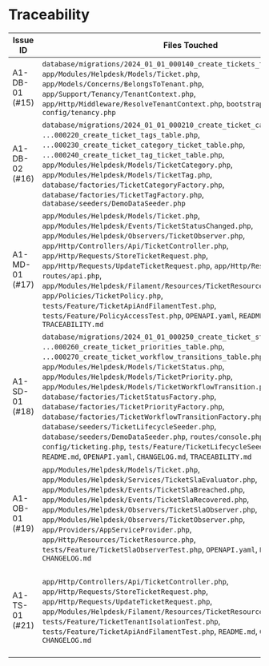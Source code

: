 # Traceability

| Issue ID | Files Touched | Tests Added | Endpoints | Notes |
| --- | --- | --- | --- | --- |
| A1-DB-01 (#15) | `database/migrations/2024_01_01_000140_create_tickets_table.php`, `app/Modules/Helpdesk/Models/Ticket.php`, `app/Models/Concerns/BelongsToTenant.php`, `app/Support/Tenancy/TenantContext.php`, `app/Http/Middleware/ResolveTenantContext.php`, `bootstrap/app.php`, `config/tenancy.php` | `tests/Feature/TicketSchemaTest.php` (@group A1-DB-01) | N/A | Introduced SLA columns, tenant scope wiring, and context middleware. |
| A1-DB-02 (#16) | `database/migrations/2024_01_01_000210_create_ticket_categories_table.php`, `...000220_create_ticket_tags_table.php`, `...000230_create_ticket_category_ticket_table.php`, `...000240_create_ticket_tag_ticket_table.php`, `app/Modules/Helpdesk/Models/TicketCategory.php`, `app/Modules/Helpdesk/Models/TicketTag.php`, `database/factories/TicketCategoryFactory.php`, `database/factories/TicketTagFactory.php`, `database/seeders/DemoDataSeeder.php` | `tests/Feature/TicketTaxonomyTest.php` (@group A1-DB-02) | N/A | Added taxonomy storage and guarded pivot syncing for tenant-safe metadata. |
| A1-MD-01 (#17) | `app/Modules/Helpdesk/Models/Ticket.php`, `app/Modules/Helpdesk/Events/TicketStatusChanged.php`, `app/Modules/Helpdesk/Observers/TicketObserver.php`, `app/Http/Controllers/Api/TicketController.php`, `app/Http/Requests/StoreTicketRequest.php`, `app/Http/Requests/UpdateTicketRequest.php`, `app/Http/Resources/*`, `routes/api.php`, `app/Modules/Helpdesk/Filament/Resources/TicketResource*.php`, `app/Policies/TicketPolicy.php`, `tests/Feature/TicketApiAndFilamentTest.php`, `tests/Feature/PolicyAccessTest.php`, `OPENAPI.yaml`, `README.md`, `CHANGELOG.md`, `TRACEABILITY.md` | `tests/Feature/TicketApiAndFilamentTest.php` (@group A1-MD-01), `tests/Feature/PolicyAccessTest.php` (@group A1-MD-01) | `GET/POST/PUT/DELETE /api/tickets` | Implemented scoped Ticket model behaviors, API + Filament flows, auditing observer, and documentation. |
| A1-SD-01 (#18) | `database/migrations/2024_01_01_000250_create_ticket_statuses_table.php`, `...000260_create_ticket_priorities_table.php`, `...000270_create_ticket_workflow_transitions_table.php`, `app/Modules/Helpdesk/Models/TicketStatus.php`, `app/Modules/Helpdesk/Models/TicketPriority.php`, `app/Modules/Helpdesk/Models/TicketWorkflowTransition.php`, `database/factories/TicketStatusFactory.php`, `database/factories/TicketPriorityFactory.php`, `database/factories/TicketWorkflowTransitionFactory.php`, `database/seeders/TicketLifecycleSeeder.php`, `database/seeders/DemoDataSeeder.php`, `routes/console.php`, `config/ticketing.php`, `tests/Feature/TicketLifecycleSeederTest.php`, `README.md`, `OPENAPI.yaml`, `CHANGELOG.md`, `TRACEABILITY.md` | `tests/Feature/TicketLifecycleSeederTest.php` (@group A1-SD-01) | `POST /api/tickets` (defaults via seeding) | Added tenant-scoped lifecycle defaults with artisan reseeding command and documentation. |
| A1-OB-01 (#19) | `app/Modules/Helpdesk/Models/Ticket.php`, `app/Modules/Helpdesk/Services/TicketSlaEvaluator.php`, `app/Modules/Helpdesk/Events/TicketSlaBreached.php`, `app/Modules/Helpdesk/Events/TicketSlaRecovered.php`, `app/Modules/Helpdesk/Observers/TicketSlaObserver.php`, `app/Modules/Helpdesk/Observers/TicketObserver.php`, `app/Providers/AppServiceProvider.php`, `app/Http/Resources/TicketResource.php`, `tests/Feature/TicketSlaObserverTest.php`, `OPENAPI.yaml`, `README.md`, `CHANGELOG.md` | `tests/Feature/TicketSlaObserverTest.php` (@group A1-OB-01) | `GET/PUT /api/tickets` (SLA metadata) | Implemented SLA evaluation, breach/recovery events, sanitized audit logging, and exposed SLA snapshots in the API. |
| A1-TS-01 (#21) | `app/Http/Controllers/Api/TicketController.php`, `app/Http/Requests/StoreTicketRequest.php`, `app/Http/Requests/UpdateTicketRequest.php`, `app/Modules/Helpdesk/Filament/Resources/TicketResource.php`, `tests/Feature/TicketTenantIsolationTest.php`, `tests/Feature/TicketApiAndFilamentTest.php`, `README.md`, `OPENAPI.yaml`, `CHANGELOG.md` | `tests/Feature/TicketTenantIsolationTest.php` (@group A1-TS-01), `tests/Feature/TicketApiAndFilamentTest.php` (@group A1-MD-01) | `GET/POST/PUT /api/tickets` | Enforced tenant/brand scoping on ticket mutations and added isolation coverage across API and Filament. |
